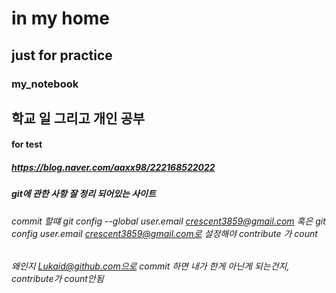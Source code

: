 # in my home

## just for practice

### my_notebook

## 학교 일 그리고 개인 공부

#### for test

##### https://blog.naver.com/aaxx98/222168522022

##### git에 관한 사항 잘 정리 되어있는 사이트

###### commit 할떄 git config --global user.email crescent3859@gmail.com 혹은 git config user.email crescent3859@gmail.com로 설정해야 contribute 가 count

###### 왜인지 Lukaid@github.com으로 commit 하면 내가 한게 아닌게 되는건지, contribute가 count안됨
